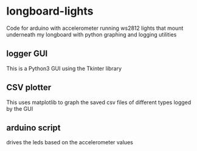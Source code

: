 # longboard-lights
Code for arduino with accelerometer running ws2812 lights that mount underneath my longboard with python graphing and logging utilities

## logger GUI

This is a Python3 GUI using the Tkinter library

## CSV plotter

This uses matplotlib to graph the saved csv files of different types logged by the GUI

## arduino script

drives the leds based on the accelerometer values
